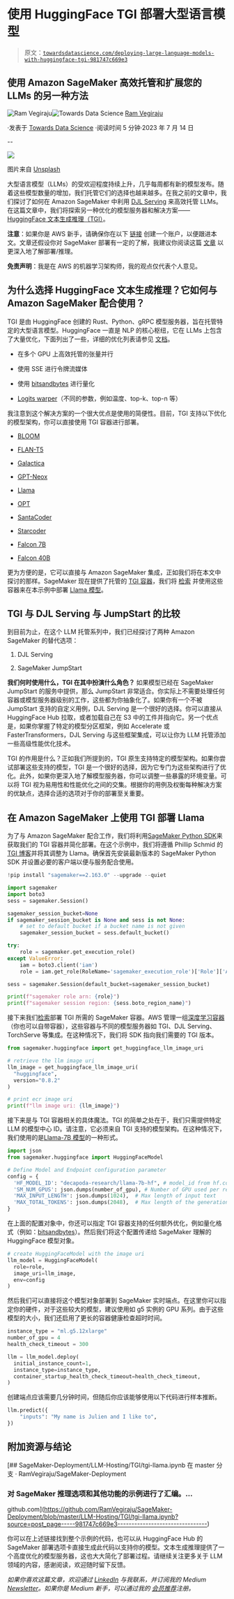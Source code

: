 # 使用 HuggingFace TGI 部署大型语言模型

> 原文：[`towardsdatascience.com/deploying-large-language-models-with-huggingface-tgi-981747c669e3`](https://towardsdatascience.com/deploying-large-language-models-with-huggingface-tgi-981747c669e3)

## 使用 Amazon SageMaker 高效托管和扩展您的 LLMs 的另一种方法

[](https://ram-vegiraju.medium.com/?source=post_page-----981747c669e3--------------------------------)![Ram Vegiraju](https://ram-vegiraju.medium.com/?source=post_page-----981747c669e3--------------------------------)[](https://towardsdatascience.com/?source=post_page-----981747c669e3--------------------------------)![Towards Data Science](https://towardsdatascience.com/?source=post_page-----981747c669e3--------------------------------) [Ram Vegiraju](https://ram-vegiraju.medium.com/?source=post_page-----981747c669e3--------------------------------)

·发表于 [Towards Data Science](https://towardsdatascience.com/?source=post_page-----981747c669e3--------------------------------) ·阅读时间 5 分钟·2023 年 7 月 14 日

--

![](img/87080a29c8a17cddf9ed8b4ece860f12.png)

图片来自 [Unsplash](https://unsplash.com/photos/4NYtYSiZVlA)

大型语言模型（LLMs）的受欢迎程度持续上升，几乎每周都有新的模型发布。随着这些模型数量的增加，我们托管它们的选择也越来越多。在我之前的文章中，我们探讨了如何在 Amazon SageMaker 中利用 [DJL Serving](https://github.com/deepjavalibrary/djl-serving) 来高效托管 LLMs。在这篇文章中，我们将探索另一种优化的模型服务器和解决方案——[HuggingFace 文本生成推理（TGI）](https://github.com/huggingface/text-generation-inference)。

**注意**：如果你是 AWS 新手，请确保你在以下 [链接](https://aws.amazon.com/console/) 创建一个账户，以便跟进本文。文章还假设你对 SageMaker 部署有一定的了解，我建议你阅读这篇 [文章](https://aws.amazon.com/blogs/machine-learning/part-2-model-hosting-patterns-in-amazon-sagemaker-getting-started-with-deploying-real-time-models-on-sagemaker/) 以更深入地了解部署/推理。

**免责声明**：我是在 AWS 的机器学习架构师，我的观点仅代表个人意见。

## 为什么选择 HuggingFace 文本生成推理？它如何与 Amazon SageMaker 配合使用？

TGI 是由 HuggingFace 创建的 Rust、Python、gRPC 模型服务器，旨在托管特定的大型语言模型。HuggingFace 一直是 NLP 的核心枢纽，它在 LLMs 上包含了大量优化，下面列出了一些，详细的优化列表请参见 [文档](https://github.com/huggingface/text-generation-inference#features)。

+   在多个 GPU 上高效托管的张量并行

+   使用 SSE 进行令牌流媒体

+   使用 [bitsandbytes](https://github.com/TimDettmers/bitsandbytes) 进行量化

+   [Logits warper](https://huggingface.co/docs/transformers/internal/generation_utils#transformers.LogitsProcessor)（不同的参数，例如温度、top-k、top-n 等）

我注意到这个解决方案的一个很大优点是使用的简便性。目前，TGI 支持以下优化的模型架构，你可以直接使用 TGI 容器进行部署。

+   [BLOOM](https://huggingface.co/bigscience/bloom)

+   [FLAN-T5](https://huggingface.co/google/flan-t5-xxl)

+   [Galactica](https://huggingface.co/facebook/galactica-120b)

+   [GPT-Neox](https://huggingface.co/EleutherAI/gpt-neox-20b)

+   [Llama](https://github.com/facebookresearch/llama)

+   [OPT](https://huggingface.co/facebook/opt-66b)

+   [SantaCoder](https://huggingface.co/bigcode/santacoder)

+   [Starcoder](https://huggingface.co/bigcode/starcoder)

+   [Falcon 7B](https://huggingface.co/tiiuae/falcon-7b)

+   [Falcon 40B](https://huggingface.co/tiiuae/falcon-40b)

更为方便的是，它可以直接与 Amazon SageMaker 集成，正如我们将在本文中探讨的那样。SageMaker 现在提供了托管的 [TGI 容器](https://github.com/aws/deep-learning-containers/blob/master/available_images.md#huggingface-text-generation-inference-containers)，我们将 [检索](https://aws.plainenglish.io/how-to-retrieve-amazon-sagemaker-deep-learning-images-ff4a5866299e) 并使用这些容器来在本示例中部署 [Llama 模型](https://github.com/facebookresearch/llama)。

## TGI 与 DJL Serving 与 JumpStart 的比较

到目前为止，在这个 LLM 托管系列中，我们已经探讨了两种 Amazon SageMaker 的替代选项：

1.  DJL Serving

1.  SageMaker JumpStart

**我们何时使用什么，TGI 在其中扮演什么角色？** 如果模型已经在 SageMaker JumpStart 的服务中提供，那么 JumpStart 非常适合。你实际上不需要处理任何容器或模型服务器级别的工作，这些都为你抽象化了。如果你有一个不被 JumpStart 支持的自定义用例，DJL Serving 是一个很好的选择。你可以直接从 HuggingFace Hub 拉取，或者加载自己在 S3 中的工件并指向它。另一个优点是，如果你掌握了特定的模型分区框架，例如 Accelerate 或 FasterTransformers，DJL Serving 与这些框架集成，可以让你为 LLM 托管添加一些高级性能优化技术。

TGI 的作用是什么？正如我们所提到的，TGI 原生支持特定的模型架构。如果你尝试部署这些支持的模型，TGI 是一个很好的选择，因为它专门为这些架构进行了优化。此外，如果你更深入地了解模型服务器，你可以调整一些暴露的环境变量。可以将 TGI 视为易用性和性能优化之间的交集。根据你的用例及权衡每种解决方案的优缺点，选择合适的选项对于你的部署至关重要。

## 在 Amazon SageMaker 上使用 TGI 部署 Llama

为了与 Amazon SageMaker 配合工作，我们将利用[SageMaker Python SDK](https://sagemaker.readthedocs.io/en/stable/)来获取我们的 TGI 容器并简化部署。在这个示例中，我们将遵循 Phillip Schmid 的[TGI 博客](https://huggingface.co/blog/sagemaker-huggingface-llm)并将其调整为 Llama。确保首先安装最新版本的 SageMaker Python SDK 并设置必要的客户端以便与服务配合使用。

```py
!pip install "sagemaker==2.163.0" --upgrade --quiet

import sagemaker
import boto3
sess = sagemaker.Session()

sagemaker_session_bucket=None
if sagemaker_session_bucket is None and sess is not None:
    # set to default bucket if a bucket name is not given
    sagemaker_session_bucket = sess.default_bucket()

try:
    role = sagemaker.get_execution_role()
except ValueError:
    iam = boto3.client('iam')
    role = iam.get_role(RoleName='sagemaker_execution_role')['Role']['Arn']

sess = sagemaker.Session(default_bucket=sagemaker_session_bucket)

print(f"sagemaker role arn: {role}")
print(f"sagemaker session region: {sess.boto_region_name}")
```

接下来我们[检索](https://aws.plainenglish.io/how-to-retrieve-amazon-sagemaker-deep-learning-images-ff4a5866299e)部署 TGI 所需的 SageMaker 容器。AWS 管理一组[深度学习容器](https://github.com/aws/deep-learning-containers/blob/master/available_images.md)（你也可以自带容器），这些容器与不同的模型服务器如 TGI、DJL Serving、TorchServe 等集成。在这种情况下，我们将 SDK 指向我们需要的 TGI 版本。

```py
from sagemaker.huggingface import get_huggingface_llm_image_uri

# retrieve the llm image uri
llm_image = get_huggingface_llm_image_uri(
  "huggingface",
  version="0.8.2"
)

# print ecr image uri
print(f"llm image uri: {llm_image}")
```

接下来是与 TGI 容器相关的具体魔法。TGI 的简单之处在于，我们只需提供特定 LLM 的模型中心 ID。请注意，它必须来自 TGI 支持的模型架构。在这种情况下，我们使用的是[Llama-7B 模型](https://huggingface.co/decapoda-research/llama-7b-hf)的一种形式。

```py
import json
from sagemaker.huggingface import HuggingFaceModel

# Define Model and Endpoint configuration parameter
config = {
  'HF_MODEL_ID': "decapoda-research/llama-7b-hf", # model_id from hf.co/models
  'SM_NUM_GPUS': json.dumps(number_of_gpu), # Number of GPU used per replica
  'MAX_INPUT_LENGTH': json.dumps(1024),  # Max length of input text
  'MAX_TOTAL_TOKENS': json.dumps(2048),  # Max length of the generation (including input text)
}
```

在上面的配置对象中，你还可以指定 TGI 容器支持的任何额外优化，例如量化格式（例如：[bitsandbytes](https://github.com/TimDettmers/bitsandbytes)）。然后我们将这个配置传递给 SageMaker 理解的 HuggingFace 模型对象。

```py
# create HuggingFaceModel with the image uri
llm_model = HuggingFaceModel(
  role=role,
  image_uri=llm_image,
  env=config
)
```

然后我们可以直接将这个模型对象部署到 SageMaker 实时端点。在这里你可以指定你的硬件，对于这些较大的模型，建议使用如 g5 实例的 GPU 系列。由于这些模型的大小，我们还启用了更长的容器健康检查超时时间。

```py
instance_type = "ml.g5.12xlarge"
number_of_gpu = 4
health_check_timeout = 300

llm = llm_model.deploy(
  initial_instance_count=1,
  instance_type=instance_type,
  container_startup_health_check_timeout=health_check_timeout,
)
```

创建端点应该需要几分钟时间，但随后你应该能够使用以下代码进行样本推断。

```py
llm.predict({
    "inputs": "My name is Julien and I like to",
})
```

## 附加资源与结论

[](https://github.com/RamVegiraju/SageMaker-Deployment/blob/master/LLM-Hosting/TGI/tgi-llama.ipynb?source=post_page-----981747c669e3--------------------------------) [## SageMaker-Deployment/LLM-Hosting/TGI/tgi-llama.ipynb 在 master 分支 · RamVegiraju/SageMaker-Deployment

### 对 SageMaker 推理选项和其他功能的示例进行了汇编。…

github.com](https://github.com/RamVegiraju/SageMaker-Deployment/blob/master/LLM-Hosting/TGI/tgi-llama.ipynb?source=post_page-----981747c669e3--------------------------------)

你可以在上述链接找到整个示例的代码，也可以从 HuggingFace Hub 的 SageMaker 部署选项卡直接生成此代码以支持你的模型。文本生成推理提供了一个高度优化的模型服务器，这也大大简化了部署过程。请继续关注更多关于 LLM 领域的内容，感谢阅读，欢迎随时留下反馈。

*如果你喜欢这篇文章，欢迎通过* [*LinkedIn*](https://www.linkedin.com/in/ram-vegiraju-81272b162/) *与我联系，并订阅我的 Medium* [*Newsletter*](https://ram-vegiraju.medium.com/subscribe)*。如果你是 Medium 新手，可以通过我的* [*会员推荐*](https://ram-vegiraju.medium.com/membership)*注册。*
